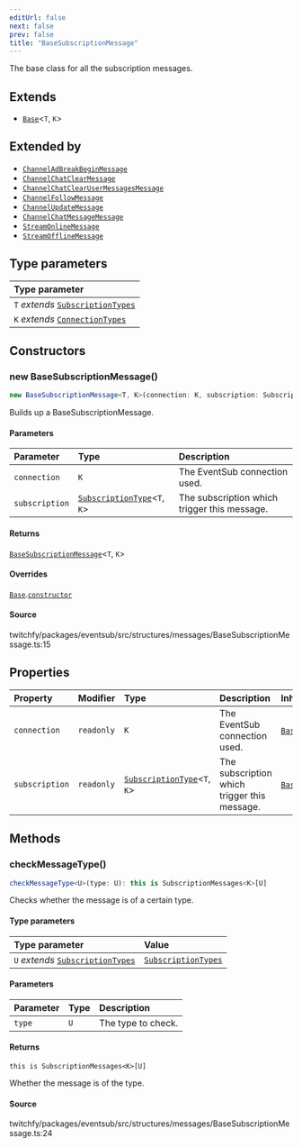 ```yaml
---
editUrl: false
next: false
prev: false
title: "BaseSubscriptionMessage"
---
```


The base class for all the subscription messages.

## Extends

- [`Base`](/api/eventsub/classes/base/)\<`T`, `K`\>

## Extended by

- [`ChannelAdBreakBeginMessage`](/api/eventsub/classes/channeladbreakbeginmessage/)
- [`ChannelChatClearMessage`](/api/eventsub/classes/channelchatclearmessage/)
- [`ChannelChatClearUserMessagesMessage`](/api/eventsub/classes/channelchatclearusermessagesmessage/)
- [`ChannelFollowMessage`](/api/eventsub/classes/channelfollowmessage/)
- [`ChannelUpdateMessage`](/api/eventsub/classes/channelupdatemessage/)
- [`ChannelChatMessageMessage`](/api/eventsub/classes/channelchatmessagemessage/)
- [`StreamOnlineMessage`](/api/eventsub/classes/streamonlinemessage/)
- [`StreamOfflineMessage`](/api/eventsub/classes/streamofflinemessage/)

## Type parameters

| Type parameter |
| :------ |
| `T` *extends* [`SubscriptionTypes`](/api/eventsub/enumerations/subscriptiontypes/) |
| `K` *extends* [`ConnectionTypes`](/api/eventsub/type-aliases/connectiontypes/) |

## Constructors

### new BaseSubscriptionMessage()

```ts
new BaseSubscriptionMessage<T, K>(connection: K, subscription: SubscriptionType<T, K>): BaseSubscriptionMessage<T, K>
```

Builds up a BaseSubscriptionMessage.

#### Parameters

| Parameter | Type | Description |
| :------ | :------ | :------ |
| `connection` | `K` | The EventSub connection used. |
| `subscription` | [`SubscriptionType`](/api/eventsub/type-aliases/subscriptiontype/)\<`T`, `K`\> | The subscription which trigger this message. |

#### Returns

[`BaseSubscriptionMessage`](/api/eventsub/classes/basesubscriptionmessage/)\<`T`, `K`\>

#### Overrides

[`Base`](/api/eventsub/classes/base/).[`constructor`](/api/eventsub/classes/base/#constructors)

#### Source

twitchfy/packages/eventsub/src/structures/messages/BaseSubscriptionMessage.ts:15

## Properties

| Property | Modifier | Type | Description | Inherited from |
| :------ | :------ | :------ | :------ | :------ |
| `connection` | `readonly` | `K` | The EventSub connection used. | [`Base`](/api/eventsub/classes/base/).`connection` |
| `subscription` | `readonly` | [`SubscriptionType`](/api/eventsub/type-aliases/subscriptiontype/)\<`T`, `K`\> | The subscription which trigger this message. | [`Base`](/api/eventsub/classes/base/).`subscription` |

## Methods

### checkMessageType()

```ts
checkMessageType<U>(type: U): this is SubscriptionMessages<K>[U]
```

Checks whether the message is of a certain type.

#### Type parameters

| Type parameter | Value |
| :------ | :------ |
| `U` *extends* [`SubscriptionTypes`](/api/eventsub/enumerations/subscriptiontypes/) | [`SubscriptionTypes`](/api/eventsub/enumerations/subscriptiontypes/) |

#### Parameters

| Parameter | Type | Description |
| :------ | :------ | :------ |
| `type` | `U` | The type to check. |

#### Returns

`this is SubscriptionMessages<K>[U]`

Whether the message is of the type.

#### Source

twitchfy/packages/eventsub/src/structures/messages/BaseSubscriptionMessage.ts:24
